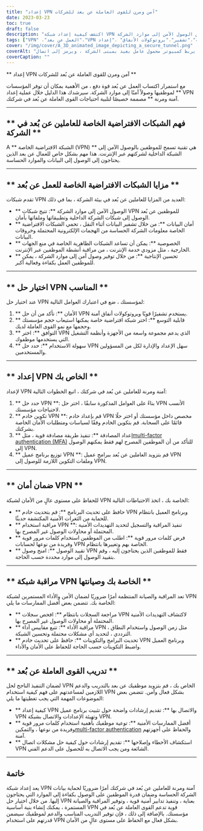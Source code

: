```yaml
---
title: "إعداد VPN آمن ومرن للقوى العاملة عن بعد للشركات"
date: 2023-03-23
toc: true
draft: false
description: "اكتشف كيفية إعداد شبكة VPN آمنة ومرنة لموظفي الشركة عن بُعد ، مما يضمن الوصول الآمن إلى موارد الشركة."
tags: ["VPN" ،"العمل عن بعد"،"VPN خاص بالشركات" ،"أمان الشبكة"،"تشفير"،"بروتوكولات الأنفاق" ،"إعداد VPN" ،"خادم VPN" ،"أمان VPN" ،"صيانة VPN"،"مراقبة VPN"،"حل VPN" ،"المصادقة"،"أمن البيانات"،"خصوصية"،"أداء"،"قابلية التوسع"،"التوافق"،"تدريب الموظفين" ،"أفضل الممارسات"]
cover: "/img/cover/A_3D_animated_image_depicting_a_secure_tunnel.png"
coverAlt: "صورة متحركة ثلاثية الأبعاد تصور نفقًا آمنًا يربط كمبيوتر محمول عامل بعيد بمبنى الشركة ، ويرمز إلى اتصال VPN. تحوم أيقونة الدرع فوق النفق ، لتمثل الأمان والمرونة."
coverCaption: ""
---
```


** إعداد VPN آمن ومرن للقوى العاملة عن بُعد للشركات **

مع استمرار اكتساب العمل عن بُعد قوة دفع ، من الأهمية بمكان أن توفر المؤسسات لموظفيها وصولاً آمنًا إلى موارد الشركة. سيرشدك هذا الدليل خلال عملية إعداد ** VPN آمنة ومرنة ** مصممة خصيصًا لتلبية احتياجات القوى العاملة عن بُعد في شركتك.

______

## ** فهم الشبكات الافتراضية الخاصة للعاملين عن بُعد في الشركة **

A ** الشبكة الافتراضية الخاصة (VPN) ** هي تقنية تسمح للموظفين بالوصول الآمن إلى الشبكة الداخلية لشركتهم عبر الإنترنت. هذا مهم بشكل خاص للعمال عن بعد الذين يحتاجون إلى الوصول إلى البيانات والموارد الحساسة.

______

## ** مزايا الشبكات الافتراضية الخاصة للعمل عن بُعد **

تقدم شبكات VPN العديد من المزايا للعاملين عن بُعد في بيئة الشركة ، بما في ذلك:

- ** الوصول الآمن إلى موارد الشركة **: تتيح شبكات VPN للموظفين عن بُعد الوصول إلى شبكات الشركة الداخلية وتطبيقاتها وملفاتها بأمان.
- ** أمان البيانات **: من خلال تشفير البيانات أثناء النقل ، تحمي الشبكات الافتراضية الخاصة معلومات الشركة الحساسة من الهجمات الإلكترونية المحتملة وخروقات البيانات.
- ** الخصوصية **: يمكن أن تساعد الشبكات الظاهرية الخاصة في منع الجهات الخارجية ، مثل مزودي خدمة الإنترنت ، من مراقبة أنشطة الموظفين عبر الإنترنت.
- ** تحسين الإنتاجية **: من خلال توفير وصول آمن إلى موارد الشركة ، يمكن للموظفين العمل بكفاءة وفعالية أكبر.

______

## ** اختيار حل VPN المناسب **

عند اختيار حل VPN لمؤسستك ، ضع في اعتبارك العوامل التالية:

1. ** الأمان **: تأكد من أن حل VPN يستخدم تشفيرًا قويًا وبروتوكولات أنفاق آمنة.
2. ** قابلية التوسع **: اختر شبكة افتراضية خاصة يمكنها استيعاب حجم مؤسستك وحجمها مع نمو القوى العاملة لديك.
3. ** التوافق **: اختر VPN الذي يدعم مجموعة واسعة من الأجهزة وأنظمة التشغيل التي يستخدمها موظفوك.
4. ** سهولة الاستخدام **: حدد حل VPN سهل الإعداد والإدارة لكل من المسؤولين والمستخدمين.

______

## ** إعداد VPN الخاص بك **

لإعداد VPN آمنة ومرنة للعاملين عن بُعد في شركتك ، اتبع الخطوات التالية:

1. ** حدد حل VPN **: بناءً على العوامل المذكورة سابقًا ، اختر حل VPN الأنسب لاحتياجات مؤسستك.
2. ** تكوين خادم VPN **: قم بإعداد خادم VPN مخصص داخل مؤسستك أو اختر حلًا قائمًا على السحابة. قم بتكوين الخادم وفقًا لسياسات ومتطلبات الأمان الخاصة بشركتك.
3. ** إعداد المصادقة **: تنفيذ طريقة مصادقة قوية ، مثل[multi-factor authentication (MFA)](https://simeononsecurity.ch/articles/what-are-the-diferent-kinds-of-factors-in-mfa/) للتأكد من أن الموظفين المصرح لهم فقط يمكنهم الوصول إلى VPN.
4. ** توزيع برنامج عميل VPN **: قم بتزويد العاملين عن بُعد ببرامج عميل VPN وملفات التكوين اللازمة للوصول إلى VPN.

______

## ** ضمان أمان VPN **

للحفاظ على مستوى عالٍ من الأمان لشبكة VPN الخاصة بك ، اتخذ الاحتياطات التالية:

- ** حافظ على تحديث البرنامج **: قم بتحديث خادم VPN وبرنامج العميل بانتظام للحماية من الثغرات الأمنية المكتشفة حديثًا.
- ** مراقبة استخدام VPN **: تنفيذ المراقبة والتسجيل لتحديد التهديدات الأمنية المحتملة أو محاولات الوصول غير المصرح بها.
- ** فرض كلمات مرور قوية **: اطلب من الموظفين استخدام كلمات مرور قوية وفريدة من نوعها لحسابات VPN الخاصة بهم وتغييرها بانتظام.
- ** تقييد الوصول **: امنح وصول VPN فقط للموظفين الذين يحتاجون إليه ، وقم بتقييد الوصول إلى موارد محددة حسب الحاجة.

______

## ** مراقبة شبكة VPN الخاصة بك وصيانتها **

تعد المراقبة والصيانة المنتظمة أمرًا ضروريًا لضمان الأمن والأداء المستمرين لشبكة VPN الخاصة بك. تتضمن بعض أفضل الممارسات ما يلي:

- ** مراجعة السجلات بانتظام **: افحص سجلات VPN لاكتشاف التهديدات الأمنية المحتملة أو محاولات الوصول غير المصرح بها.
- ** مراقبة الأداء **: تتبع مقاييس أداء VPN ، مثل زمن الوصول واستخدام النطاق الترددي ، لتحديد أي مشكلات محتملة وتحسين الشبكة.
- ** تحديث البرامج والتكوينات **: حافظ على تحديث خادم VPN وبرنامج العميل واضبط التكوينات حسب الحاجة للحفاظ على الأمان والأداء.

______

## ** تدريب القوى العاملة عن بُعد **

لضمان التنفيذ الناجح لحل VPN الخاص بك ، قم بتزويد موظفيك عن بعد بالتدريب والدعم اللازمين لمساعدتهم على فهم كيفية استخدام VPN بشكل فعال وآمن. تتضمن بعض الموضوعات المهمة التي يجب تغطيتها ما يلي:

- ** كيفية إعداد VPN والاتصال بها **: تقديم إرشادات واضحة حول تثبيت برنامج عميل VPN وتهيئة الإعدادات والاتصال بشبكة VPN.
- ** أفضل الممارسات الأمنية **: توعية موظفيك بأهمية استخدام كلمات مرور قوية وفريدة من نوعها ، والتمكين[multi-factor authentication](https://simeononsecurity.ch/articles/what-are-the-diferent-kinds-of-factors-in-mfa/) والحفاظ على أجهزتهم آمنة.
- ** استكشاف الأخطاء وإصلاحها **: تقديم إرشادات حول كيفية حل مشكلات اتصال VPN الشائعة ومن يجب الاتصال به للحصول على الدعم الفني.

______

## **خاتمة**

يعد إعداد شبكة VPN آمنة ومرنة للعاملين عن بُعد في شركتك أمرًا ضروريًا لحماية بيانات الشركة الحساسة وضمان قدرة الموظفين على الوصول بكفاءة إلى الموارد التي يحتاجون إليها. من خلال اختيار حل VPN بعناية ، وتنفيذ تدابير أمنية قوية ، وتوفير المراقبة والصيانة المستمرة ، يمكنك إنشاء بنية أساسية VPN قوية تدعم القوى العاملة عن بُعد في مؤسستك. بالإضافة إلى ذلك ، فإن توفير التدريب المناسب والدعم لموظفيك سيضمن قدرتهم على استخدام VPN بشكل فعال مع الحفاظ على مستوى عالٍ من الأمان.

